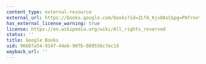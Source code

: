 ```yaml
---
content_type: external-resource
external_url: https://books.google.com/books?id=2LfA_KjvOAsC&pg=PAfrontcover
has_external_license_warning: true
license: https://en.wikipedia.org/wiki/All_rights_reserved
status: ''
title: Google Books
uid: 96607a54-914f-44eb-907b-089556c7ec1d
wayback_url: ''
---
```

